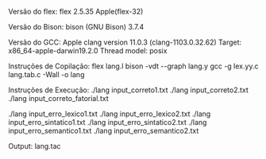 Versão do flex:
flex 2.5.35 Apple(flex-32)

Versão do Bison:
bison (GNU Bison) 3.7.4

Versão do GCC:
Apple clang version 11.0.3 (clang-1103.0.32.62)
Target: x86_64-apple-darwin19.2.0
Thread model: posix

Instruções de Copilação:
flex lang.l
bison -vdt --graph lang.y
gcc -g lex.yy.c lang.tab.c -Wall -o lang

Instruções de Execução:
./lang input_correto1.txt
./lang input_correto2.txt
./lang input_correto_fatorial.txt

./lang input_erro_lexico1.txt
./lang input_erro_lexico2.txt
./lang input_erro_sintatico1.txt
./lang input_erro_sintatico2.txt
./lang input_erro_semantico1.txt
./lang input_erro_semantico2.txt

Output:
lang.tac
